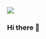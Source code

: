 <img src="https://capsule-render.vercel.app/api?type=waving&color=gradient&height=250&section=header&text=Welcome!🙌&fontSize=60&fontAlign=75&fontAlignY=35&desc=I'm%20Seokyung,%20FE%20Engineer👩🏻‍💻&descSize=40&descAlign=70&descAlignY=55" />

### Hi there 👋

<!--
**Seokyung/Seokyung** is a ✨ _special_ ✨ repository because its `README.md` (this file) appears on your GitHub profile.

Here are some ideas to get you started:

- 🔭 I’m currently working on ...
- 🌱 I’m currently learning ...
- 👯 I’m looking to collaborate on ...
- 🤔 I’m looking for help with ...
- 💬 Ask me about ...
- 📫 How to reach me: ...
- 😄 Pronouns: ...
- ⚡ Fun fact: ...
-->
